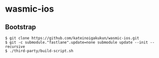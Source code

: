 # wasmic-ios

## Bootstrap

```
$ git clone https://github.com/kateinoigakukun/wasmic-ios.git
$ git -c submodule."fastlane".update=none submodule update --init --recursive
$ ./third-party/build-script.sh
```

